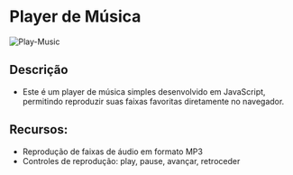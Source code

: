 # Player de Música

![Play-Music](/Player%20de%20Música.jpeg)

## Descrição 

- Este é um player de música simples desenvolvido em JavaScript, permitindo reproduzir suas faixas favoritas diretamente no navegador.

## Recursos:

- Reprodução de faixas de áudio em formato MP3
- Controles de reprodução: play, pause, avançar, retroceder
